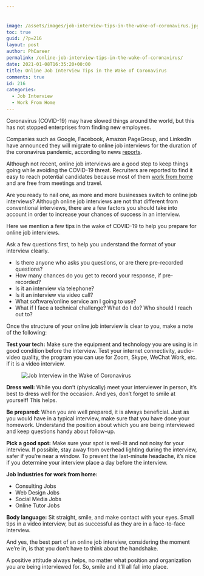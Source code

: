 ```yaml
---


image: /assets/images/job-interview-tips-in-the-wake-of-coronavirus.jpg
toc: true
guid: /?p=216
layout: post
author: PhCareer
permalink: /online-job-interview-tips-in-the-wake-of-coronavirus/
date: 2021-01-08T16:35:20+00:00
title: Online Job Interview Tips in the Wake of Coronavirus
comments: true
id: 216
categories:
  - Job Interview
  - Work From Home
---
```

Coronavirus (COVID-19) may have slowed things around the world, but this has not stopped enterprises from finding new employees.

Companies such as Google, Facebook, Amazon PageGroup, and LinkedIn have announced they will migrate to online job interviews for the duration of the coronavirus pandemic, according to news [reports](https://www.theverge.com/2020/3/5/21166528/linkedin-coronavirus-job-interviews-virtual-bluejeans-travel-limit).

Although not recent, online job interviews are a good step to keep things going while avoiding the COVID-19 threat. Recruiters are reported to find it easy to reach potential candidates because most of them [work from home](/category/work-from-home/) and are free from meetings and travel.

Are you ready to nail one, as more and more businesses switch to online job interviews? Although online job interviews are not that different from conventional interviews, there are a few factors you should take into account in order to increase your chances of success in an interview.

Here we mention a few tips in the wake of COVID-19 to help you prepare for online job interviews.

Ask a few questions first, to help you understand the format of your interview clearly.

  * Is there anyone who asks you questions, or are there pre-recorded questions?
  * How many chances do you get to record your response, if pre-recorded?
  * Is it an interview via telephone?
  * Is it an interview via video call?
  * What software/online service am I going to use?
  * What if I face a technical challenge? What do I do? Who should I reach out to?

Once the structure of your online job interview is clear to you, make a note of the following:

**Test your tech:** Make sure the equipment and technology you are using is in good condition before the interview. Test your internet connectivity, audio-video quality, the program you can use for Zoom, Skype, WeChat Work, etc. if it is a video interview.


<figure class="wp-block-image size-large">

<img loading="lazy" width="1024" height="419" src="/wp-content/uploads/2021/01/Blog-Tipsvideointerview-A-final-1024x419.jpeg" alt="Job Interview in the Wake of Coronavirus" class="wp-image-217" srcset="/wp-content/uploads/2021/01/Blog-Tipsvideointerview-A-final-1024x419.jpeg 1024w, /wp-content/uploads/2021/01/Blog-Tipsvideointerview-A-final-300x123.jpeg 300w, /wp-content/uploads/2021/01/Blog-Tipsvideointerview-A-final-768x314.jpeg 768w, /wp-content/uploads/2021/01/Blog-Tipsvideointerview-A-final-1536x628.jpeg 1536w, /wp-content/uploads/2021/01/Blog-Tipsvideointerview-A-final-2048x838.jpeg 2048w" sizes="(max-width: 1024px) 100vw, 1024px" /> </figure> 

**Dress well:** While you don&#8217;t (physically) meet your interviewer in person, it&#8217;s best to dress well for the occasion. And yes, don&#8217;t forget to smile at yourself! This helps.

**Be prepared:** When you are well prepared, it is always beneficial. Just as you would have in a typical interview, make sure that you have done your homework. Understand the position about which you are being interviewed and keep questions handy about follow-up.

**Pick a good spot:** Make sure your spot is well-lit and not noisy for your interview. If possible, stay away from overhead lighting during the interview, safer if you&#8217;re near a window. To prevent the last-minute headache, it&#8217;s nice if you determine your interview place a day before the interview.

**Job Industries for work from home:**

  * Consulting Jobs
  * Web Design Jobs 
  * Social Media Jobs 
  * Online Tutor Jobs 

**Body language:** Sit straight, smile, and make contact with your eyes. Small tips in a video interview, but as successful as they are in a face-to-face interview.

And yes, the best part of an online job interview, considering the moment we&#8217;re in, is that you don&#8217;t have to think about the handshake.

A positive attitude always helps, no matter what position and organization you are being interviewed for. So, smile and it&#8217;ll all fall into place.
